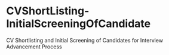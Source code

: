 # CVShortListing-InitialScreeningOfCandidate
CV Shortlisting and Initial Screening of Candidates for Interview Advancement Process
